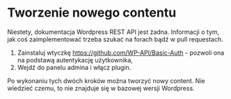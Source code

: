 # Tworzenie nowego contentu

Niestety, dokumentacja Wordpress REST API jest żadna. Informacji o tym, jak coś zaimplementować trzeba szukać na forach bądź w pull requestach.

1. Zainstaluj wtyczkę https://github.com/WP-API/Basic-Auth - pozwoli ona na podstawą autentykację użytkownika,
2. Wejdź do panelu admina i włącz plugin.

Po wykonaniu tych dwóch kroków można tworzyć nowy content. Nie wiedzieć czemu, to nie znajduje się w bazowej wersji Wordpress.
